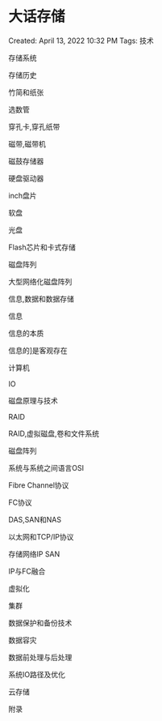 # 大话存储

Created: April 13, 2022 10:32 PM
Tags: 技术

存储系统

存储历史

竹简和纸张

选数管

穿孔卡,穿孔纸带

磁带,磁带机

磁鼓存储器

硬盘驱动器

inch盘片

软盘

光盘

Flash芯片和卡式存储

磁盘阵列

大型网络化磁盘阵列

信息,数据和数据存储

信息

信息的本质

信息的]是客观存在

计算机

IO

磁盘原理与技术

RAID

RAID,虚拟磁盘,卷和文件系统

磁盘阵列

系统与系统之间语言OSI

Fibre Channel协议

FC协议

DAS,SAN和NAS

以太网和TCP/IP协议

存储网络IP SAN

IP与FC融合

虚拟化

集群

数据保护和备份技术

数据容灾

数据前处理与后处理

系统IO路径及优化

云存储

附录